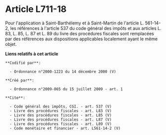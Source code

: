 # Article L711-18

Pour l'application à Saint-Barthélemy et à Saint-Martin de l'article L. 561-14-2, les références à l'article 537 du code
général des impôts et aux articles L. 83, L. 85, L. 87 et L. 89 du livre des procédures fiscales sont remplacées par des
références aux dispositions applicables localement ayant le même objet.

**Liens relatifs à cet article**

	**Codifié par**:

	  - Ordonnance n°2000-1223 du 14 décembre 2000 (V)

	**Créé par**:

	  - Ordonnance n°2009-865 du 15 juillet 2009 - art. 1

	**Cite**:

	  - Code général des impôts, CGI. - art. 537 (V)
	  - Livre des procédures fiscales - art. L83 (V)
	  - Livre des procédures fiscales - art. L85 (V)
	  - Livre des procédures fiscales - art. L87 (V)
	  - Livre des procédures fiscales - art. L89 (V)
	  - Code monétaire et financier - art. L561-14-2 (V)
